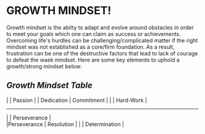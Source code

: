 # **GROWTH MINDSET!**

Growth mindset is the abilty to adapt and evolve around obstacles in order to meet your goals which one can claim as success or achievements. Overcoming life's hurdles can be challenging/complicated matter if the right mindset was not established as a core/firm foundation. As a result, frustration can be one of the destructive factors that lead to lack of courage to defeat the waek mindset. Here are some key elements to uphold a growth/strong mindset below:  

## ***Growth Mindset Table***

|              | Passion       |
| Dedication   | Commitment    |
|              | Hard-Work     |
  ------------   ------------
|              | Perseverance  |        
|Perseverance  | Resolution    |
|              | Determination |
               
